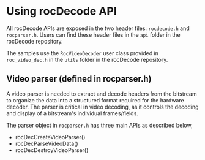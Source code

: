 # Using rocDecode API

All rocDecode APIs are exposed in the two header files: `rocdecode.h` and `rocparser.h`. Users can find these header files in the `api` folder in the rocDecode repository.

The samples use the `RocVideoDecoder` user class provided in `roc_video_dec.h` in the `utils` folder in the rocDecode repository.

## Video parser (defined in rocparser.h)

A video parser is needed to extract and decode headers from the bitstream to organize the data into a structured format required for the hardware decoder. The parser is critical in video decoding, as it controls the decoding and display of a bitstream's individual frames/fields.

The parser object in `rocparser.h` has three main APIs as described below,

- rocDecCreateVideoParser()
- rocDecParseVideoData()
- rocDecDestroyVideoParser()


